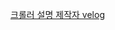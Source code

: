 [크롤러 설명 제작자 velog](https://velog.io/@xenrose/%EB%84%A4%EC%9D%B4%EB%B2%84-%EB%B8%94%EB%A1%9C%EA%B7%B8-%ED%81%AC%EB%A1%A4%EB%A7%81)
